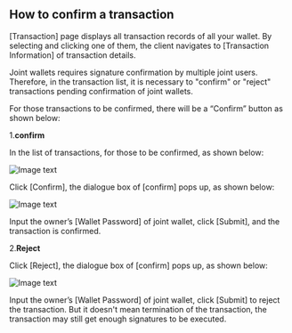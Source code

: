 
## <a name="comfire_txs"></a>How to confirm a transaction

[Transaction] page displays all transaction records of all your wallet. By selecting and clicking one of them, the client navigates to [Transaction Information] of transaction details.

Joint wallets requires signature confirmation by multiple joint users. Therefore, in the transaction list, it is necessary to "confirm" or "reject" transactions pending confirmation of joint wallets.

For those transactions to be confirmed, there will be a “Confirm” button as shown below:

1.**confirm**

In the list of transactions, for those to be confirmed, as shown below:

![Image text](./platon-samurai-EN/image/Transactions_confirm.png)

Click [Confirm], the dialogue box of [confirm] pops up, as shown below:

![Image text](./platon-samurai-EN/image/Execute_contract_Swallet_confirm.png)

Input the owner’s [Wallet Password] of joint wallet, click [Submit], and the transaction is confirmed.

2.**Reject**

Click [Reject],  the dialogue box of [confirm] pops up, as shown below:

![Image text](./platon-samurai-EN/image/Execute_contract_Swallet_reject.png)

Input the owner’s [Wallet Password] of joint wallet, click [Submit] to reject the transaction. But it doesn't mean termination of the transaction, the transaction may still get enough signatures to be executed. 


